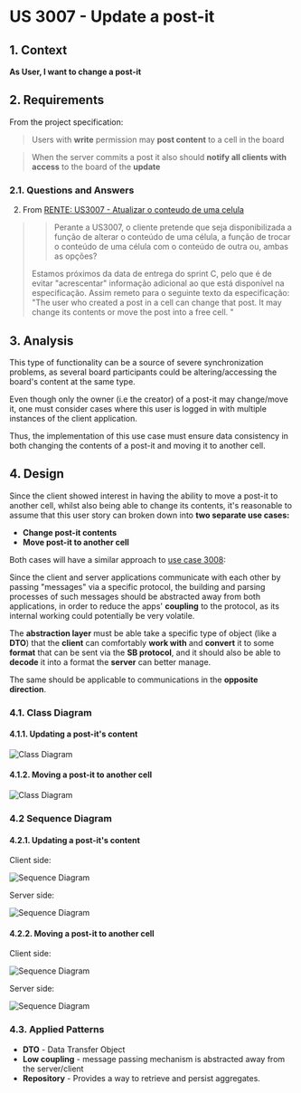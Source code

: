 # US 3007 - Update a post-it

## 1. Context

**As User, I want to change a post-it**

## 2. Requirements

From the project specification:

> Users with **write** permission may **post content** to a cell in the board

> When the server commits a post it also should **notify all clients with access** to the board of the **update**

### 2.1. Questions and Answers

2. From [RENTE: US3007 - Atualizar o conteudo de uma celula](https://moodle.isep.ipp.pt/mod/forum/discuss.php?d=23734)

> > Perante a US3007, o cliente pretende que seja disponibilizada a função de alterar o conteúdo de uma célula, 
> > a função de trocar o conteúdo de uma célula com o conteúdo de outra ou, ambas as opções?
>
> Estamos próximos da data de entrega do sprint C, pelo que é de evitar "acrescentar" informação adicional 
> ao que está disponível na especificação. Assim remeto para o seguinte texto da especificação: 
> "The user who created a post in a cell can change that post. It may change its contents or move the post into a 
> free cell. "

## 3. Analysis

This type of functionality can be a source of severe synchronization problems, as
several board participants could be altering/accessing the board's content at the same
type.

Even though only the owner (i.e the creator) of a post-it may change/move it, one
must consider cases where this user is logged in with multiple instances of the
client application.

Thus, the implementation of this use case must ensure data consistency in both changing the
contents of a post-it and moving it to another cell.

## 4. Design

Since the client showed interest in having the ability to move a post-it to another cell,
whilst also being able to change its contents, it's reasonable to assume that this user
story can broken down into **two separate use cases:**
- **Change post-it contents**
- **Move post-it to another cell**

Both cases will have a similar approach to [use case 3008](../us_3008/README.md):

Since the client and server applications communicate with each other by passing
"messages" via a specific protocol, the building and parsing processes of such messages
should be abstracted away from both applications, in order to reduce the apps' **coupling**
to the protocol, as its internal working could potentially be very volatile.

The **abstraction layer** must be able take a specific type of object (like a **DTO**)
that the **client** can comfortably **work with** and **convert** it to some **format**
that can be sent via the **SB protocol**, and it should also be able to **decode** it
into a format the **server** can better manage.

The same should be applicable to communications in the **opposite direction**.

### 4.1. Class Diagram

#### 4.1.1. Updating a post-it's content
![Class Diagram](update_cd.svg)

#### 4.1.2. Moving a post-it to another cell
![Class Diagram](move_cd.svg)

### 4.2 Sequence Diagram

#### 4.2.1. Updating a post-it's content

Client side:

![Sequence Diagram](update_clientSD.svg)

Server side:

![Sequence Diagram](update_serverSD.svg)

#### 4.2.2. Moving a post-it to another cell

Client side:

![Sequence Diagram](move_clientSD.svg)

Server side:

![Sequence Diagram](move_serverSD.svg)

### 4.3. Applied Patterns

- **DTO** - Data Transfer Object
- **Low coupling** - message passing mechanism is abstracted away from the server/client
- **Repository** - Provides a way to retrieve and persist aggregates.